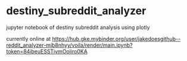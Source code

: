 # destiny_subreddit_analyzer
jupyter notebook of destiny subreddit analysis using plotly

currently online at https://hub.gke.mybinder.org/user/jakedoesgithub--reddit_analyzer-mjb8nhyy/voila/render/main.ipynb?token=84ibeuESSTiymOoiiro0KA
